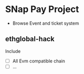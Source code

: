 # SNap Pay Project

- Browse Event and ticket system

## ethglobal-hack
Include 
- [ ] All Evm compatible chain
- [ ] ...